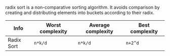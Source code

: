  radix sort is a non-comparative sorting algorithm. It avoids comparison by creating and distributing elements into buckets according to their radix.

 | Info       | Worst complexity | Average complexity | Best complexity |
| ---------- | ---------------- | ------------------ | --------------- |
| Radix Sort | `n*k/d`            | `n*k/d`         | `n+2^d`      |
